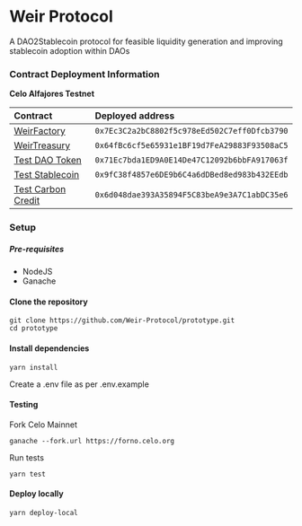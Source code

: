 # Weir Protocol

A DAO2Stablecoin protocol for feasible liquidity generation and improving stablecoin adoption within DAOs

### Contract Deployment Information

**Celo Alfajores Testnet**

| Contract | Deployed address  |
| :----- | :- |
| [WeirFactory](https://alfajores-blockscout.celo-testnet.org/address/0x7Ec3C2a2bC8802f5c978eEd502C7eff0Dfcb3790) | `0x7Ec3C2a2bC8802f5c978eEd502C7eff0Dfcb3790` |
| [WeirTreasury](https://alfajores-blockscout.celo-testnet.org/address/0x64fBc6cf5e65931e1BF19d7FeA29883F93508aC5) | `0x64fBc6cf5e65931e1BF19d7FeA29883F93508aC5`|
| [Test DAO Token](https://alfajores-blockscout.celo-testnet.org/address/0x71Ec7bda1ED9A0E14De47C12092b6bbFA917063f) | `0x71Ec7bda1ED9A0E14De47C12092b6bbFA917063f`|
| [Test Stablecoin](https://alfajores-blockscout.celo-testnet.org/address/0x9fC38f4857e6DE9b6C4a6dDBed8ed983b432EEdb) | `0x9fC38f4857e6DE9b6C4a6dDBed8ed983b432EEdb`|
| [Test Carbon Credit](https://alfajores-blockscout.celo-testnet.org/address/0x6d048dae393A35894F5C83beA9e3A7C1abDC35e6) | `0x6d048dae393A35894F5C83beA9e3A7C1abDC35e6`|

### Setup

##### Pre-requisites

- NodeJS
- Ganache

#### Clone the repository

```
git clone https://github.com/Weir-Protocol/prototype.git
cd prototype
```

#### Install dependencies

```
yarn install
```
Create a .env file as per .env.example

#### Testing

Fork Celo Mainnet
```
ganache --fork.url https://forno.celo.org
```
Run tests
```
yarn test
```

#### Deploy locally

```
yarn deploy-local
```
